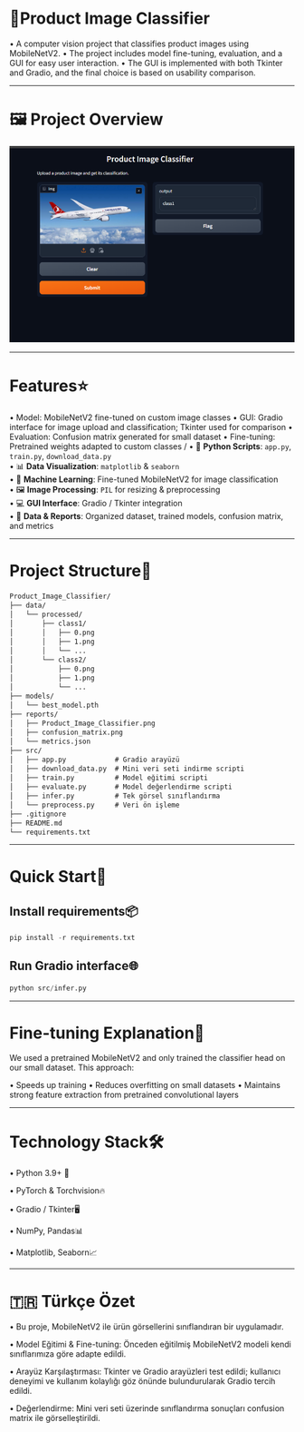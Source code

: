 # 🚀Product Image Classifier

• A computer vision project that classifies product images using MobileNetV2.
• The project includes model fine-tuning, evaluation, and a GUI for easy user interaction.
• The GUI is implemented with both Tkinter and Gradio, and the final choice is based on usability comparison.

---
 
# 🖼️ Project Overview
![GUI Screenshot](reports/Product_Image_Classifier.png)

---

# Features⭐

• Model: MobileNetV2 fine-tuned on custom image classes
• GUI: Gradio interface for image upload and classification; Tkinter used for comparison
• Evaluation: Confusion matrix generated for small dataset
• Fine-tuning: Pretrained weights adapted to custom classes
/
• 🐍 **Python Scripts**: `app.py`, `train.py`, `download_data.py`  
• 📊 **Data Visualization**: `matplotlib` & `seaborn`  
• 🧠 **Machine Learning**: Fine-tuned MobileNetV2 for image classification  
• 🖼️ **Image Processing**: `PIL` for resizing & preprocessing  
• 💻 **GUI Interface**: Gradio / Tkinter integration  
• 📁 **Data & Reports**: Organized dataset, trained models, confusion matrix, and metrics

---

# Project Structure📁

```
Product_Image_Classifier/
├── data/
│   └── processed/
│       ├── class1/
│       │   ├── 0.png
│       │   ├── 1.png
│       │   └── ...
│       └── class2/
│           ├── 0.png
│           ├── 1.png
│           └── ...
├── models/
│   └── best_model.pth
├── reports/
│   ├── Product_Image_Classifier.png
│   ├── confusion_matrix.png
│   └── metrics.json
├── src/
│   ├── app.py            # Gradio arayüzü
│   ├── download_data.py  # Mini veri seti indirme scripti
│   ├── train.py          # Model eğitimi scripti
│   ├── evaluate.py       # Model değerlendirme scripti
│   ├── infer.py          # Tek görsel sınıflandırma
│   └── preprocess.py     # Veri ön işleme
├── .gitignore
├── README.md
└── requirements.txt

```
---


# Quick Start🏁

## Install requirements📦

```python
pip install -r requirements.txt
```

## Run Gradio interface🌐

```python
python src/infer.py
```
---

# Fine-tuning Explanation📝

We used a pretrained MobileNetV2 and only trained the classifier head on our small dataset.
This approach:

• Speeds up training
• Reduces overfitting on small datasets
• Maintains strong feature extraction from pretrained convolutional layers

---


# Technology Stack🛠️

• Python 3.9+ 🐍 

• PyTorch & Torchvision🔥

• Gradio / Tkinter🖥️

• NumPy, Pandas📊

• Matplotlib, Seaborn📈

---


# 🇹🇷 Türkçe Özet

• Bu proje, MobileNetV2 ile ürün görsellerini sınıflandıran bir uygulamadır.

• Model Eğitimi & Fine-tuning: Önceden eğitilmiş MobileNetV2 modeli kendi sınıflarımıza göre adapte edildi.

• Arayüz Karşılaştırması: Tkinter ve Gradio arayüzleri test edildi; kullanıcı deneyimi ve kullanım kolaylığı göz önünde bulundurularak Gradio tercih edildi.

• Değerlendirme: Mini veri seti üzerinde sınıflandırma sonuçları confusion matrix ile görselleştirildi.
